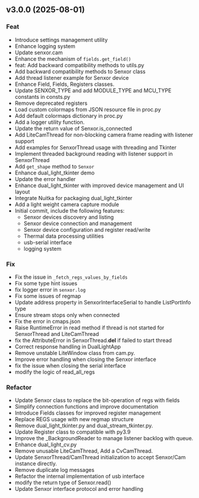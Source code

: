 ## v3.0.0 (2025-08-01)

### Feat

- Introduce settings management utility
- Enhance logging system
- Update senxor.cam
- Enhance the mechanism of `fields.get_field()`
- feat: Add backward compatibility methods to utils.py
- Add backward compatibility methods to Senxor class
- Add thread listener example for Senxor device
- Enhance Field, Fields, Registers classes.
- Update SENXOR_TYPE and add MODULE_TYPE and MCU_TYPE constants in consts.py
- Remove deprecated registers
- Load custom colormaps from JSON resource file in proc.py
- Add default colormaps dictionary in proc.py
- Add a logger utility function.
- Update the return value of Senxor.is_connected
- Add LiteCamThread for non-blocking camera frame reading with listener support
- Add examples for SenxorThread usage with threading and Tkinter
- Implement threaded background reading with listener support in SenxorThread
- Add `get_shape` method to `Senxor`
- Enhance dual_light_tkinter  demo
- Update the error handler
- Enhance dual_light_tkinter with improved device management and UI layout
- Integrate Nuitka for packaging dual_light_tkinter
- Add a light weight camera capture module
- Initial commit, include the following features:
  - Senxor devices discovery and listing
  - Senxor device connection and management
  - Senxor device configuration and register read/write
  - Thermal data processing utilities
  - usb-serial interface
  - logging system

### Fix

- Fix the issue in `_fetch_regs_values_by_fields`
- Fix some type hint issues
- fix logger error in `senxor.log`
- Fix some issues of  regmap
- Update address property in SenxorInterfaceSerial to handle ListPortInfo type
- Ensure stream stops only when connected
- Fix the error in cmaps.json
- Raise RuntimeError in read method if thread is not started for SenxorThread and LiteCamThread
- fix the AttributeError in SenxorThread.__del__ if failed to start thread
- Correct response handling in DualLightApp
- Remove unstable LiteWindow class from cam.py.
- Improve error handling when closing the Senxor interface
- fix the issue when closing the serial interface
- modify the logic of read_all_regs

### Refactor

- Update Senxor class to replace the bit-operation of regs with fields
- Simplify connection functions and improve documentation
- Introduce Fields classes for improved register management
- Replace REGS usage with new regmap structure
- Remove dual_light_tkinter.py and dual_stream_tkinter.py.
- Update Register class to compatible with py3.9
- Improve the  _BackgroundReader to manage listener backlog with queue.
- Enhance dual_light_cv.py
- Remove unusable LiteCamThread, Add a CvCamThread.
- Update SenxorThread/CamThread initialization to accept Senxor/Cam instance directly.
- Remove duplicate log messages
- Refactor the internal implementation of usb interface
- modify the return type of  Senxor.read()
- Update Senxor interface protocol and error handling
